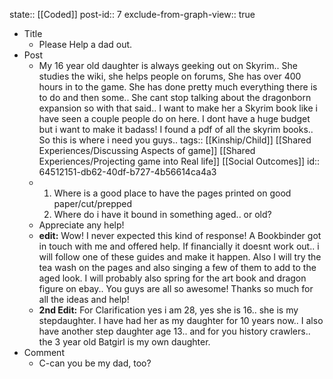 state:: [[Coded]]
post-id:: 7
exclude-from-graph-view:: true

- Title
  - Please Help a dad out.
- Post
  - My 16 year old daughter is always geeking out on Skyrim.. She studies the wiki, she helps people on forums, She has over 400 hours in to the game. She has done pretty much everything there is to do and then some.. She cant stop talking about the dragonborn expansion so with that said.. I want to make her a Skyrim book like i have seen a couple people do on here. I dont have a huge budget but i want to make it badass! I found a pdf of all the skyrim books.. So this is where i need you guys..
    tags:: [[Kinship/Child]] [[Shared Experiences/Discussing Aspects of game]] [[Shared Experiences/Projecting game into Real life]] [[Social Outcomes]]
    id:: 64512151-db62-40df-b727-4b56614ca4a3
  - 1.  Where is a good place to have the pages printed on good paper/cut/prepped
    2.  Where do i have it bound in something aged.. or old?
  - Appreciate any help!
  - **edit:** Wow! I never expected this kind of response! A Bookbinder got in touch with me and offered help. If financially it doesnt work out.. i will follow one of these guides and make it happen. Also I will try the tea wash on the pages and also singing a few of them to add to the aged look. I will probably also spring for the art book and dragon figure on ebay.. You guys are all so awesome! Thanks so much for all the ideas and help!
  - **2nd Edit:** For Clarification yes i am 28, yes she is 16.. she is my stepdaughter. I have had her as my daughter for 10 years now.. I also have another step daughter age 13.. and for you history crawlers.. the 3 year old Batgirl is my own daughter.
- Comment
  - C-can you be my dad, too?
